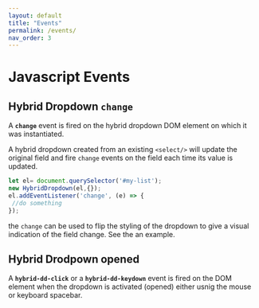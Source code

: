 ```yaml
---
layout: default
title: "Events"
permalink: /events/
nav_order: 3
---
```


# Javascript Events

## Hybrid Dropdown `change`

A **`change`** event is fired on the hybrid dropdown DOM element on which it was instantiated.

A hybrid dropdown created from an existing `<select/>` will update the original field and fire `change` events on the field each time its value is updated.

```javascript
let el= document.querySelector('#my-list');
new HybridDropdown(el,{});
el.addEventListener('change', (e) => {
 //do something
});
```

the `change` can be used to flip the styling of the dropdown to give a visual indication of the field change.  See the an example.

## Hybrid Drodpown opened

A **`hybrid-dd-click`** or a **`hybrid-dd-keydown`** event is fired on the DOM element when the dropdown is activated (opened) either usnig the mouse or keyboard spacebar.
